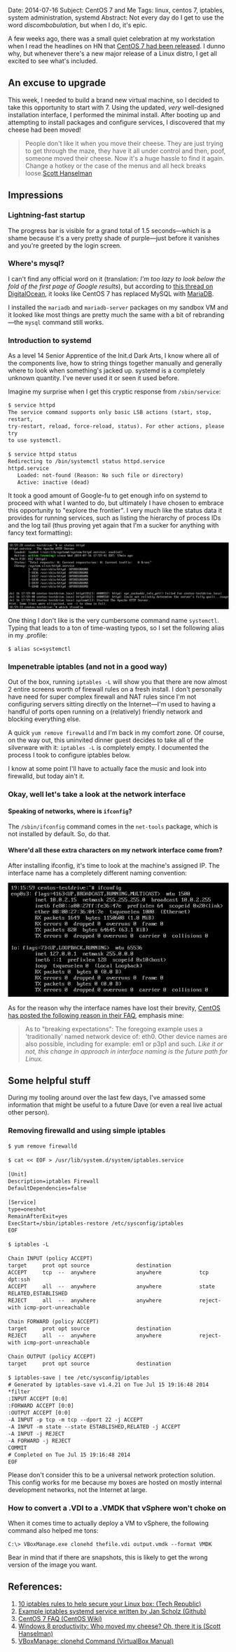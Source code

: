 Date:     2014-07-16
Subject:  CentOS 7 and Me
Tags:     linux, centos 7, iptables, system administration, systemd
Abstract: Not every day do I get to use the word *discombobulation*, but when I do, it's epic.

A few weeks ago, there was a small quiet celebration at my workstation when I read the headlines on HN that [CentOS 7 had been released](http://wiki.centos.org/Manuals/ReleaseNotes/CentOS7).  I dunno why, but whenever there's a new major release of a Linux distro, I get all excited to see what's included.


## An excuse to upgrade

This week, I needed to build a brand new virtual machine, so I decided to take this opportunity to start with 7.  Using the updated, *very* well-designed installation interface, I performed the minimal install.  After booting up and attempting to install packages and configure services, I discovered that my cheese had been moved!

> People don't like it when you move their cheese. They are just trying to get through the maze, they have it all under control and then, poof, someone moved their cheese. Now it's a huge hassle to find it again. Change a hotkey or the case of the menus and all heck breaks loose.<span class="quoth">[Scott Hanselman](http://www.hanselman.com/blog/Windows8ProductivityWhoMovedMyCheeseOhThereItIs.aspx)</span>


## Impressions


### Lightning-fast startup

The progress bar is visible for a grand total of 1.5 seconds&mdash;which is a shame because it's a very pretty shade of purple&mdash;just before it vanishes and you're greeted by the login screen.


### Where's mysql?

I can't find any official word on it (translation: *I'm too lazy to look below the fold of the first page of Google results*), but according to [this thread on DigitalOcean](https://www.digitalocean.com/community/questions/can-t-install-mysql-on-centos-7), it looks like CentOS 7 has replaced MySQL with [MariaDB](https://mariadb.org).

I installed the `mariadb` and `mariadb-server` packages on my sandbox VM and it looked like most things are pretty much the same with a bit of rebranding&mdash;the `mysql` command still works.


### Introduction to systemd

As a level 14 Senior Apprentice of the Init.d Dark Arts, I know where all of the components live, how to string things together manually and generally where to look when something's jacked up.  systemd is a completely unknown quantity.  I've never used it or seen it used before.

Imagine my surprise when I get this cryptic response from `/sbin/service`:

    $ service httpd
    The service command supports only basic LSB actions (start, stop, restart,
    try-restart, reload, force-reload, status). For other actions, please try
    to use systemctl.

    $ service httpd status
    Redirecting to /bin/systemctl status httpd.service
    httpd.service
       Loaded: not-found (Reason: No such file or directory)
       Active: inactive (dead)

It took a good amount of Google-fu to get enough info on systemd to proceed with what I wanted to do, but ultimately I have chosen to embrace this opportunity to "explore the frontier".  I very much like the status data it provides for running services, such as listing the hierarchy of process IDs and the log tail (thus proving yet again that I'm a sucker for anything with fancy text formatting):

<img src="/writing/attachments/systemd_status.png" class="figure center" />

One thing I don't like is the very cumbersome command name `systemctl`.  Typing that leads to a ton of time-wasting typos, so I set the following alias in my .profile:

    $ alias sc=systemctl


### Impenetrable iptables (and not in a good way)

Out of the box, running `iptables -L` will show you that there are now almost 2 entire screens worth of firewall rules on a fresh install.  I don't personally have need for super complex firewall and NAT rules since I'm not configuring servers sitting directly on the Internet&mdash;I'm used to having a handful of ports open running on a (relatively) friendly network and blocking everything else.

A quick `yum remove firewalld` and I'm back in my comfort zone.  Of course, on the way out, this uninvited dinner guest decides to take all of the silverware with it: `iptables -L` is completely empty.  I documented the process I took to configure iptables below.

I know at some point I'll have to actually face the music and look into firewalld, but today ain't it.


### Okay, well let's take a look at the network interface

#### Speaking of networks, where is `ifconfig`?

The `/sbin/ifconfig` command comes in the `net-tools` package, which is not installed by default.  So, do that.


#### Where'd all these extra characters on my network interface come from?

After installing ifconfig, it's time to look at the machine's assigned IP.  The interface name has a completely different naming convention:

<img src="/writing/attachments/ifconfig_interface_name.png" class="figure center" />

As for the reason why the interface names have lost their brevity, [CentOS has posted the following reason in their FAQ](http://wiki.centos.org/FAQ/CentOS7#head-62d45421abea0220e3038796e3dd5315906fa493), emphasis mine:

> As to "breaking expectations": The foregoing example uses a 'traditionally' named network device of: eth0.  Other device names are also possible, including for example: em1 or p3p1 and such. *Like it or not, this change in approach in interface naming is the future path for Linux.*



## Some helpful stuff

During my tooling around over the last few days, I've amassed some information that might be useful to a future Dave (or even a real live actual other person).

### Removing firewalld and using simple iptables

    $ yum remove firewalld

    $ cat << EOF > /usr/lib/system.d/system/iptables.service

    [Unit]
    Description=iptables Firewall
    DefaultDependencies=false

    [Service]
    type=oneshot
    RemainAfterExit=yes
    ExecStart=/sbin/iptables-restore /etc/sysconfig/iptables
    EOF

    $ iptables -L

    Chain INPUT (policy ACCEPT)
    target     prot opt source               destination
    ACCEPT     tcp  --  anywhere             anywhere            tcp dpt:ssh
    ACCEPT     all  --  anywhere             anywhere            state RELATED,ESTABLISHED
    REJECT     all  --  anywhere             anywhere            reject-with icmp-port-unreachable

    Chain FORWARD (policy ACCEPT)
    target     prot opt source               destination
    REJECT     all  --  anywhere             anywhere            reject-with icmp-port-unreachable

    Chain OUTPUT (policy ACCEPT)
    target     prot opt source               destination

    $ iptables-save | tee /etc/sysconfig/iptables
    # Generated by iptables-save v1.4.21 on Tue Jul 15 19:16:48 2014
    *filter
    :INPUT ACCEPT [0:0]
    :FORWARD ACCEPT [0:0]
    :OUTPUT ACCEPT [0:0]
    -A INPUT -p tcp -m tcp --dport 22 -j ACCEPT
    -A INPUT -m state --state ESTABLISHED,RELATED -j ACCEPT
    -A INPUT -j REJECT
    -A FORWARD -j REJECT
    COMMIT
    # Completed on Tue Jul 15 19:16:48 2014
    EOF

Please don't consider this to be a universal network protection solution.  This config works for me because my boxes are hosted on mostly internal development networks, not the Internet at large.


### How to convert a .VDI to a .VMDK that vSphere won't choke on

When it comes time to actually deploy a VM to vSphere, the following command also helped me tons:

    C:\> VBoxManage.exe clonehd thefile.vdi output.vmdk --format VMDK

Bear in mind that if there are snapshots, this is likely to get the wrong version of the image you want.


## References:

1. [10 iptables rules to help secure your Linux box: (Tech Republic)](http://www.techrepublic.com/blog/10-things/10-iptables-rules-to-help-secure-your-linux-box/)
2. [Example iptables systemd service written by Jan Scholz (Github)](https://github.com/vonSchlotzkow/systemd-gentoo-units/blob/master/sys-apps/systemd-units/files/services-desktop/iptables.service)
3. [CentOS 7 FAQ (CentOS Wiki)](http://wiki.centos.org/FAQ/CentOS7#head-62d45421abea0220e3038796e3dd5315906fa493)
4. [Windows 8 productivity: Who moved my cheese? Oh, there it is (Scott Hanselman)](http://www.hanselman.com/blog/Windows8ProductivityWhoMovedMyCheeseOhThereItIs.aspx)
5. [VBoxManage: clonehd Command (VirtualBox Manual)](https://www.virtualbox.org/manual/ch08.html#vboxmanage-clonevdi)
